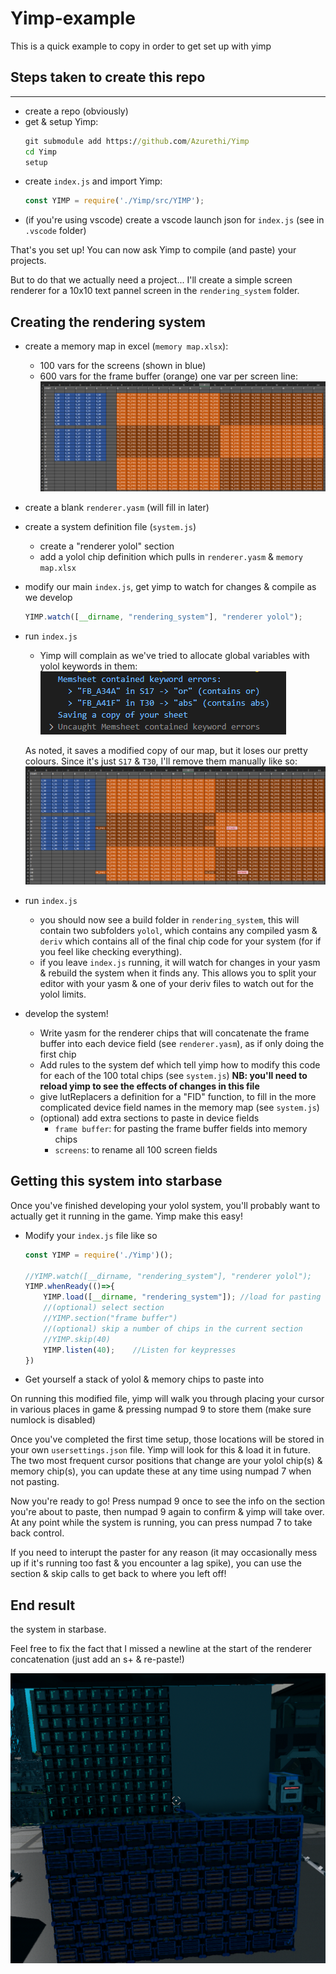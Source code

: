 # Yimp-example

This is a quick example to copy in order to get set up with yimp

## Steps taken to create this repo
---
- create a repo (obviously)
- get & setup Yimp:
    ```bat
    git submodule add https://github.com/Azurethi/Yimp
    cd Yimp
    setup
    ```
- create ``index.js`` and import Yimp:
    ```js
    const YIMP = require('./Yimp/src/YIMP');
    ```
- (if you're using vscode) create a vscode launch json for ``index.js`` (see in ``.vscode`` folder)

That's you set up! You can now ask Yimp to compile (and paste) your projects.

But to do that we actually need a project... I'll create a simple screen renderer for a 10x10 text pannel screen in the ``rendering_system`` folder.

## Creating the rendering system

- create a memory map in excel (``memory map.xlsx``):
    - 100 vars for the screens (shown in blue)
    - 600 vars for the frame buffer (orange) one var per screen line:
    ![](img/memory_map_initial.png)
- create a blank ``renderer.yasm`` (will fill in later)
- create a system definition file (``system.js``)
  - create a "renderer yolol" section
  - add a yolol chip definition which pulls in ``renderer.yasm`` & ``memory map.xlsx``
- modify our main ``index.js``, get yimp to watch for changes & compile as we develop
    ```js
    YIMP.watch([__dirname, "rendering_system"], "renderer yolol");
    ```
- run ``index.js``
    - Yimp will complain as we've tried to allocate global variables with yolol keywords in them:
    ![](img/global_warning.png)
    
    As noted, it saves a modified copy of our map, but it loses our pretty colours. Since it's just ``S17`` & ``T30``, I'll remove them manually like so:
    ![](img/memory_map_fixed.png)

- run ``index.js``
    - you should now see a build folder in ``rendering_system``, this will contain two subfolders ``yolol``, which contains any compiled yasm & ``deriv`` which contains all of the final chip code for your system (for if you feel like checking everything).
    - if you leave ``index.js`` running, it will watch for changes in your yasm & rebuild the system when it finds any. This allows you to split your editor with your yasm & one of your deriv files to watch out for the yolol limits.

- develop the system!
    - Write yasm for the renderer chips that will concatenate the frame buffer into each device field (see ``renderer.yasm``), as if only doing the first chip
    - Add rules to the system def which tell yimp how to modify this code for each of the 100 total chips (see ``system.js``) **NB: you'll need to reload yimp to see the effects of changes in this file**
    - give lutReplacers a definition for a "FID" function, to fill in the more complicated device field names in the memory map (see ``system.js``)
    - (optional) add extra sections to paste in device fields
        - ``frame buffer``: for pasting the frame buffer fields into memory chips
        - ``screens``: to rename all 100 screen fields

## Getting this system into starbase

Once you've finished developing your yolol system, you'll probably want to actually get it running in the game. Yimp make this easy!

- Modify your ``index.js`` file like so
    ```js
    const YIMP = require('./Yimp')();

    //YIMP.watch([__dirname, "rendering_system"], "renderer yolol");
    YIMP.whenReady(()=>{
        YIMP.load([__dirname, "rendering_system"]); //load for pasting
        //(optional) select section
        //YIMP.section("frame buffer")
        //(optional) skip a number of chips in the current section
        //YIMP.skip(40)
        YIMP.listen(40);    //Listen for keypresses
    })
    ```

 - Get yourself a stack of yolol & memory chips to paste into

On running this modified file, yimp will walk you through placing your cursor in various places in game & pressing numpad 9 to store them (make sure numlock is disabled)

Once you've completed the first time setup, those locations will be stored in your own ``usersettings.json`` file. Yimp will look for this & load it in future. The two most frequent cursor positions that change are your yolol chip(s) & memory chip(s), you can update these at any time using numpad 7 when not pasting.

Now you're ready to go! Press numpad 9 once to see the info on the section you're about to paste, then numpad 9 again to confirm & yimp will take over. At any point while the system is running, you can press numpad 7 to take back control.

If you need to interupt the paster for any reason (it may occasionally mess up if it's running too fast & you encounter a lag spike), you can use the section & skip calls to get back to where you left off!

## End result

the system in starbase.

Feel free to fix the fact that I missed a newline at the start of the renderer concatenation (just add an s+ & re-paste!)

![](img/starbase.png)